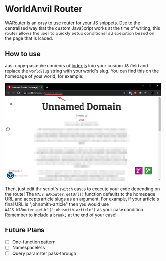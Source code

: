 # WorldAnvil Router

WARouter is an easy to use router for your JS snippets. Due to the centralised way that the custom JavaScript works at the time of writing, this router allows the user to quickly setup conditional JS execution based on the page that is loaded.

## How to use

Just copy-paste the contents of [index.js](index.js) into your custom JS field and replace the `worldSlug` string with your world's slug. You can find this on the homepage of your world, for example:

![](example.png?raw=true)

Then, just edit the script's `switch` cases to execute your code depending on the route! The `WAJS_WARouter.getUrl()` function defaults to the homepage URL and accepts article slugs as an argument. For example, if your article's final URL is "johnsmith-article" then you would use `WAJS_WARouter.getUrl("johnsmith-article")` as your case condition. Remember to include a `break;` at the end of your case!

## Future Plans

- [ ] One-function pattern
- [ ] Namespaceless
- [ ] Query parameter pass-through
